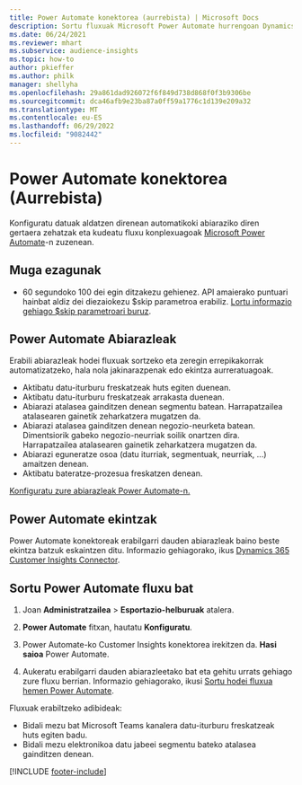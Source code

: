 ```yaml
---
title: Power Automate konektorea (aurrebista) | Microsoft Docs
description: Sortu fluxuak Microsoft Power Automate hurrengoan Dynamics 365 Customer Insights.
ms.date: 06/24/2021
ms.reviewer: mhart
ms.subservice: audience-insights
ms.topic: how-to
author: pkieffer
ms.author: philk
manager: shellyha
ms.openlocfilehash: 29a861dad926072f6f849d738d868f0f3b9306be
ms.sourcegitcommit: dca46afb9e23ba87a0ff59a1776c1d139e209a32
ms.translationtype: MT
ms.contentlocale: eu-ES
ms.lasthandoff: 06/29/2022
ms.locfileid: "9082442"
---
```

# <a name="power-automate-connector-preview"></a>Power Automate konektorea (Aurrebista)

Konfiguratu datuak aldatzen direnean automatikoki abiaraziko diren gertaera zehatzak eta kudeatu fluxu konplexuagoak [Microsoft Power Automate](https://flow.microsoft.com/)-n zuzenean.

## <a name="known-limitations"></a>Muga ezagunak

- 60 segundoko 100 dei egin ditzakezu gehienez. API amaierako puntuari hainbat aldiz dei diezaiokezu $skip parametroa erabiliz. [Lortu informazio gehiago $skip parametroari buruz](/connectors/customerinsights/#get-items-from-an-entity).

## <a name="power-automate-triggers"></a>Power Automate Abiarazleak

Erabili abiarazleak hodei fluxuak sortzeko eta zeregin errepikakorrak automatizatzeko, hala nola jakinarazpenak edo ekintza aurreratuagoak.

- Aktibatu datu-iturburu freskatzeak huts egiten duenean.
- Aktibatu datu-iturburu freskatzeak arrakasta duenean.
- Abiarazi atalasea gainditzen denean segmentu batean. Harrapatzailea atalasearen gainetik zeharkatzera mugatzen da.
- Abiarazi atalasea gainditzen denean negozio-neurketa batean. Dimentsiorik gabeko negozio-neurriak soilik onartzen dira. Harrapatzailea atalasearen gainetik zeharkatzera mugatzen da.
- Abiarazi eguneratze osoa (datu iturriak, segmentuak, neurriak, ...) amaitzen denean.
- Aktibatu bateratze-prozesua freskatzen denean.

[Konfiguratu zure abiarazleak Power Automate-n.](https://flow.microsoft.com/connectors/shared_customerinsights/dynamics-365-customer-insights-connector/)

## <a name="power-automate-actions"></a>Power Automate ekintzak

Power Automate konektoreak erabilgarri dauden abiarazleak baino beste ekintza batzuk eskaintzen ditu. Informazio gehiagorako, ikus [Dynamics 365 Customer Insights Connector](/connectors/customerinsights/).

## <a name="create-a-power-automate-flow"></a>Sortu Power Automate fluxu bat

1. Joan **Administratzailea** > **Esportazio-helburuak** atalera.

1. **Power Automate** fitxan, hautatu **Konfiguratu**.

1. Power Automate-ko Customer Insights konektorea irekitzen da. **Hasi saioa** Power Automate.

1. Aukeratu erabilgarri dauden abiarazleetako bat eta gehitu urrats gehiago zure fluxu berrian. Informazio gehiagorako, ikusi [Sortu hodei fluxua hemen Power Automate](/power-automate/get-started-logic-flow).

Fluxuak erabiltzeko adibideak: 
- Bidali mezu bat Microsoft Teams kanalera datu-iturburu freskatzeak huts egiten badu. 
- Bidali mezu elektronikoa datu jabeei segmentu bateko atalasea gainditzen denean.



[!INCLUDE [footer-include](includes/footer-banner.md)]
